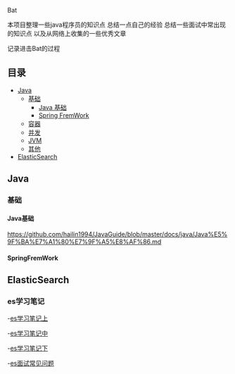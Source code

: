 Bat

本项目整理一些java程序员的知识点 总结一点自己的经验 总结一些面试中常出现的知识点  以及从网络上收集的一些优秀文章

记录进击Bat的过程

## 目录

- [Java](#java)
    - [基础](#基础)
        -  [Java 基础](#Java基础)
        -  [Spring FremWork](#SpringFremWork)
    - [容器](#容器)
    - [并发](#并发)
    - [JVM](#jvm)
    - [其他](#其他)
- [ElasticSearch](#ElasticSearch)

## Java
   ### 基础
   #### Java基础
   https://github.com/hailin1994/JavaGuide/blob/master/docs/java/Java%E5%9F%BA%E7%A1%80%E7%9F%A5%E8%AF%86.md
   #### SpringFremWork

## ElasticSearch
   ### es学习笔记
-[es学习笔记上](doc/java/ElasticSearch/elasticsearch上.md)

-[es学习笔记中](doc/java/ElasticSearch/elasticsearch中.md)

-[es学习笔记下](doc/java/ElasticSearch/elasticsearch下.md)

-[es面试常见问题](doc/java/ElasticSearch/es常见问题.md)





